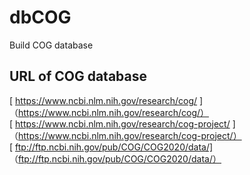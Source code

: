 # dbCOG
Build COG database
## URL of COG database
[ https://www.ncbi.nlm.nih.gov/research/cog/ ]（https://www.ncbi.nlm.nih.gov/research/cog/）  
[ https://www.ncbi.nlm.nih.gov/research/cog-project/ ]（https://www.ncbi.nlm.nih.gov/research/cog-project/）  
[ ftp://ftp.ncbi.nih.gov/pub/COG/COG2020/data/] （ftp://ftp.ncbi.nih.gov/pub/COG/COG2020/data/）  
